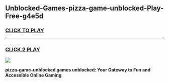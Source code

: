 
## Unblocked-Games-pizza-game-unblocked-Play-Free-g4e5d
<h3>
<a href="https://premium76.site?title=pizza-game-unblocked&ref=20A">CLICK TO PLAY</a></h3>
<hr>

<h3>
<a href="https://premium76.site?title=pizza-game-unblocked&ref=20A">CLICK 2 PLAY</a>
  
</h3>

<a href="https://premium76.site?title=pizza-game-unblocked&ref=20A"><img src="https://clearcache.store/games.png"></a>


**pizza-game-unblocked games unblocked: Your Gateway to Fun and Accessible Online Gaming**
